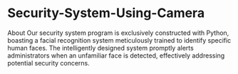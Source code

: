# Security-System-Using-Camera
About Our security system program is exclusively constructed with Python, boasting a facial recognition system meticulously trained to identify specific human faces. The intelligently designed system promptly alerts administrators when an unfamiliar face is detected, effectively addressing potential security concerns.
